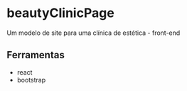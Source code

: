 # beautyClinicPage

Um modelo de site para uma clínica de estética - front-end

## Ferramentas
  - react
  - bootstrap


